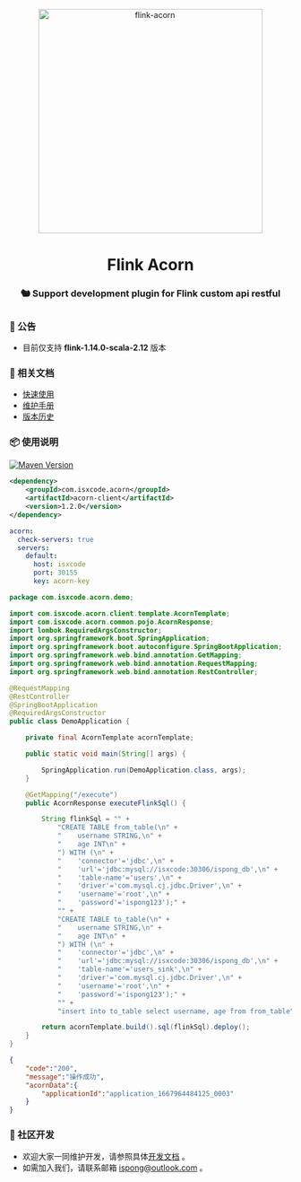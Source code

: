 <p align="center">
  <a href="https://github.com/ispong/flink-acorn" style="border-bottom: none !important;">
    <img alt="flink-acorn" width="400" src="https://img.isxcode.com/isxcode_img/flink-acorn/logo.png">
  </a>
</p>

<h1 align="center">
    Flink Acorn
</h1>

<h3 align="center">
    🐿️ Support development plugin for Flink custom api restful
</h3>

<h2></h2>

### 📢 公告

- 目前仅支持 **flink-1.14.0-scala-2.12** 版本

### 📒 相关文档

- [快速使用](https://flink-acorn.isxcode.com/#/zh-cn/start/快速使用)
- [维护手册](https://flink-acorn.isxcode.com/#/zh-cn/contributing)
- [版本历史](https://flink-acorn.isxcode.com/#/zh-cn/changelog)

### 📦 使用说明

[![Maven Version](https://img.shields.io/maven-central/v/com.isxcode.acorn/acorn-common)](https://search.maven.org/artifact/com.isxcode.acorn/acorn-common)

```xml
<dependency>
    <groupId>com.isxcode.acorn</groupId>
    <artifactId>acorn-client</artifactId>
    <version>1.2.0</version>
</dependency>
```

```yml
acorn:
  check-servers: true
  servers:
    default:
      host: isxcode
      port: 30155
      key: acorn-key
```

```java
package com.isxcode.acorn.demo;

import com.isxcode.acorn.client.template.AcornTemplate;
import com.isxcode.acorn.common.pojo.AcornResponse;
import lombok.RequiredArgsConstructor;
import org.springframework.boot.SpringApplication;
import org.springframework.boot.autoconfigure.SpringBootApplication;
import org.springframework.web.bind.annotation.GetMapping;
import org.springframework.web.bind.annotation.RequestMapping;
import org.springframework.web.bind.annotation.RestController;

@RequestMapping
@RestController
@SpringBootApplication
@RequiredArgsConstructor
public class DemoApplication {

    private final AcornTemplate acornTemplate;

    public static void main(String[] args) {

        SpringApplication.run(DemoApplication.class, args);
    }

    @GetMapping("/execute")
    public AcornResponse executeFlinkSql() {

        String flinkSql = "" +
            "CREATE TABLE from_table(\n" +
            "    username STRING,\n" +
            "    age INT\n" +
            ") WITH (\n" +
            "    'connector'='jdbc',\n" +
            "    'url'='jdbc:mysql://isxcode:30306/ispong_db',\n" +
            "    'table-name'='users',\n" +
            "    'driver'='com.mysql.cj.jdbc.Driver',\n" +
            "    'username'='root',\n" +
            "    'password'='ispong123');" +
            "" +
            "CREATE TABLE to_table(\n" +
            "    username STRING,\n" +
            "    age INT\n" +
            ") WITH (\n" +
            "    'connector'='jdbc',\n" +
            "    'url'='jdbc:mysql://isxcode:30306/ispong_db',\n" +
            "    'table-name'='users_sink',\n" +
            "    'driver'='com.mysql.cj.jdbc.Driver',\n" +
            "    'username'='root',\n" +
            "    'password'='ispong123');" +
            "" +
            "insert into to_table select username, age from from_table";

        return acornTemplate.build().sql(flinkSql).deploy();
    }
}
```

```json
{
    "code":"200",
    "message":"操作成功",
    "acornData":{
        "applicationId":"application_1667964484125_0003"
    }
}
```

### 👏 社区开发

- 欢迎大家一同维护开发，请参照具体[开发文档](https://flink-acorn.isxcode.com/#/zh-cn/contributing) 。
- 如需加入我们，请联系邮箱 ispong@outlook.com 。
